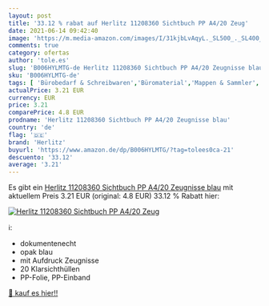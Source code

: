 ```yaml
---
layout: post
title: '33.12 % rabat auf Herlitz 11208360 Sichtbuch PP A4/20 Zeug'
date: 2021-06-14 09:42:40
image: 'https://m.media-amazon.com/images/I/31kjbLvAqyL._SL500_._SL400_.jpg'
comments: true
category: ofertas
author: 'tole.es'
slug: 'B006HYLMTG-de Herlitz 11208360 Sichtbuch PP A4/20 Zeugnisse blau'
sku: 'B006HYLMTG-de'
tags: [ 'Bürobedarf & Schreibwaren','Büromaterial','Mappen & Sammler','Mappen, Ordner & Zubehör','Projektmappen','herlitz', ]
actualPrice: 3.21 EUR
currency: EUR
price: 3.21
comparePrice: 4.8 EUR
prodname: 'Herlitz 11208360 Sichtbuch PP A4/20 Zeugnisse blau'
country: 'de'
flag: '🇩🇪'
brand: 'Herlitz'
buyurl: 'https://www.amazon.de/dp/B006HYLMTG/?tag=tolees0ca-21'
descuento: '33.12'
average: '3.21'
---
```


Es gibt ein [Herlitz 11208360 Sichtbuch PP A4/20 Zeugnisse blau](https://www.amazon.de/dp/B006HYLMTG/?tag=tolees0ca-21) mit aktuellem Preis 3.21 EUR (original: 4.8 EUR) 33.12 % Rabatt hier:

[![Herlitz 11208360 Sichtbuch PP A4/20 Zeug](https://m.media-amazon.com/images/I/31kjbLvAqyL._SL500_._SL400_.jpg)](https://www.amazon.de/dp/B006HYLMTG/?tag=tolees0ca-21)

ℹ️:

- dokumentenecht
- opak blau
- mit Aufdruck Zeugnisse
- 20 Klarsichthüllen
- PP-Folie, PP-Einband

[🛒 kauf es hier!!](https://www.amazon.de/dp/B006HYLMTG/?tag=tolees0ca-21)
